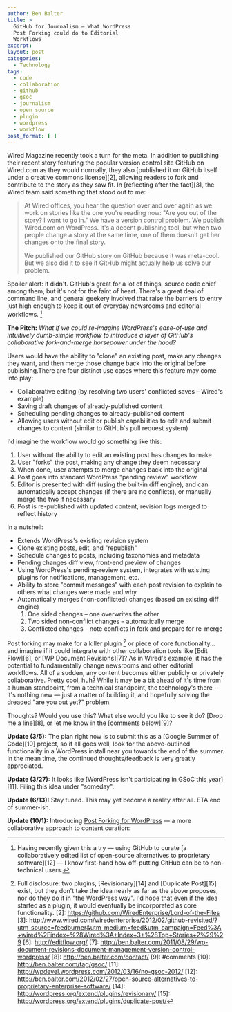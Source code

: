 ```yaml
---
author: Ben Balter
title: >
  GitHub for Journalism — What WordPress
  Post Forking could do to Editorial
  Workflows
excerpt:
layout: post
categories:
  - Technology
tags:
  - code
  - collaboration
  - github
  - gsoc
  - journalism
  - open source
  - plugin
  - wordpress
  - workflow
post_format: [ ]
---
```


Wired Magazine recently took a turn for the meta. In addition to publishing their recent story featuring the popular version control site GitHub on Wired.com as they would normally, they also [published it on GitHub itself under a creative commons license][2], allowing readers to fork and contribute to the story as they saw fit. In [reflecting after the fact][3], the Wired team said something that stood out to me:

> At Wired offices, you hear the question over and over again as we work on stories like the one you're reading now: "Are you out of the story? I want to go in." We have a version control problem. We publish Wired.com on WordPress. It's a decent publishing tool, but when two people change a story at the same time, one of them doesn't get her changes onto the final story.
>
> We published our GitHub story on GitHub because it was meta-cool. But we also did it to see if GitHub might actually help us solve our problem.

Spoiler alert: it didn't. GitHub's great for a lot of things, source code chief among them, but it's not for the faint of heart. There's a great deal of command line, and general geekery involved that raise the barriers to entry just high enough to keep it out of everyday newsrooms and editorial workflows. [^1]

**The Pitch:** *What if we could re-imagine WordPress's ease-of-use and intuitively dumb-simple workflow to introduce a layer of GitHub's collaborative fork-and-merge horsepower under the hood?*

Users would have the ability to "clone" an existing post, make any changes they want, and then merge those change back into the original before publishing.There are four distinct use cases where this feature may come into play:

*   Collaborative editing (by resolving two users' conflicted saves  – Wired's example)
*   Saving draft changes of already-published content
*   Scheduling pending changes to already-published content
*   Allowing users without edit or publish capabilities to edit and submit changes to content (similar to GitHub's pull request system)

I'd imagine the workflow would go something like this:

1.  User without the ability to edit an existing post has changes to make
2.  User "forks" the post, making any change they deem necessary
3.  When done, user attempts to merge changes back into the original
4.  Post goes into standard WordPress "pending review" workflow
5.  Editor is presented with diff (using the built-in diff engine), and can automatically accept changes (if there are no conflicts), or manually merge the two if necessary
6.  Post is re-published with updated content, revision logs merged to reflect history

In a nutshell:

*   Extends WordPress's existing revision system
*   Clone existing posts, edit, and "republish"
*   Schedule changes to posts, including taxonomies and metadata
*   Pending changes diff view, front-end preview of changes
*   Using WordPress's pending-review system, integrates with existing plugins for notifications, management, etc.
*   Ability to store "commit messages" with each post revision to explain to others what changes were made and why
*   Automatically merges (non-conflicted) changes (based on existing diff engine)
    1.  One sided changes – one overwrites the other
    2.  Two sided non-conflict changes – automatically merge
    3.  Conflicted changes – note conflicts in fork and prepare for re-merge

Post forking may make for a killer plugin [^2] or piece of core functionality… and imagine if it could integrate with other collaboration tools like [Edit Flow][6], or [WP Document Revisions][7]? As in Wired's example, it has the potential to fundamentally change newsrooms and other editorial workflows. All of a sudden, any content becomes either publicly or privately collaborative. Pretty cool, huh? While it may be a bit ahead of it's time from a human standpoint, from a technical standpoint, the technology's there — it's nothing new — just a matter of building it, and hopefully solving the dreaded "are you out yet?" problem.

Thoughts? Would you use this? What else would you like to see it do? [Drop me a line][8], or let me know in the [comments below][9]?

**Update (3/5):** The plan right now is to submit this as a [Google Summer of Code][10] project, so if all goes well, look for the above-outlined functionality in a WordPress install near you towards the end of the summer. In the mean time, the continued thoughts/feedback is very greatly appreciated.

**Update (3/27):** It looks like [WordPress isn't participating in GSoC this year][11]. Filing this idea under "someday".

**Update (6/13):** Stay tuned. This may yet become a reality after all. ETA end of summer-ish.

**Update (10/1):** Introducing [Post Forking for WordPress](http://postforking.wordpress.com/2012/10/01/introducing-post-forking-for-wordpress/) — a more collaborative approach to content curation:

[^1]: Having recently given this a try — using GitHub to curate [a collaboratively edited list of open-source alternatives to proprietary software][12] — I know first-hand how off-putting GitHub can be to non-technical users.
[^2]: Full disclosure: two plugins, [Revisionary][14] and [Duplicate Post][15] exist, but they don't take the idea nearly as far as the above proposes, nor do they do it in "the WordPress way". I'd hope that even if the idea started as a plugin, it would eventually be incorporated as core functionality.
[2]: https://github.com/WiredEnterprise/Lord-of-the-Files
[3]: http://www.wired.com/wiredenterprise/2012/02/github-revisited/?utm_source=feedburner&utm_medium=feed&utm_campaign=Feed%3A+wired%2Findex+%28Wired%3A+Index+3+%28Top+Stories+2%29%29
[6]: http://editflow.org/
[7]: http://ben.balter.com/2011/08/29/wp-document-revisions-document-management-version-control-wordpress/
[8]: http://ben.balter.com/contact/
[9]: #comments
[10]: http://ben.balter.com/tag/gsoc/
[11]: http://wpdevel.wordpress.com/2012/03/16/no-gsoc-2012/
[12]: http://ben.balter.com/2012/02/27/open-source-alternatives-to-proprietary-enterprise-software/
[14]: http://wordpress.org/extend/plugins/revisionary/
[15]: http://wordpress.org/extend/plugins/duplicate-post/
